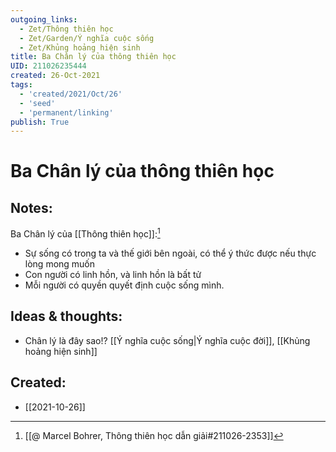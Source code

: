 ```yaml
---
outgoing_links:
  - Zet/Thông thiên học
  - Zet/Garden/Ý nghĩa cuộc sống
  - Zet/Khủng hoảng hiện sinh
title: Ba Chân lý của thông thiên học
UID: 211026235444
created: 26-Oct-2021
tags:
  - 'created/2021/Oct/26'
  - 'seed'
  - 'permanent/linking'
publish: True
---
```

# Ba Chân lý của thông thiên học

## Notes:
Ba Chân lý của [[Thông thiên học]]:[^1]
- Sự sống có trong ta và thế giới bên ngoài, có thể ý thức được nếu thực lòng mong muốn
- Con người có linh hồn, và linh hồn là bất tử
- Mỗi người có quyền quyết định cuộc sống mình.

## Ideas & thoughts:
- Chân lý là đây sao!? [[Ý nghĩa cuộc sống|Ý nghĩa cuộc đời]], [[Khủng hoảng hiện sinh]]

[^1]: [[@ Marcel Bohrer, Thông thiên học dẫn giải#211026-2353]]
## Created:
- [[2021-10-26]]
